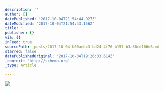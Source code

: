 ```yaml
---
description: ''
author: []
datePublished: '2017-10-04T21:54:44.927Z'
dateModified: '2017-10-04T21:54:43.156Z'
title: ''
publisher: {}
via: {}
inFeed: true
sourcePath: _posts/2017-10-04-b60aebc3-bd24-4f76-b157-b3a38cd106d6.md
starred: false
datePublishedOriginal: '2017-10-04T19:26:33.614Z'
_context: 'http://schema.org'
_type: Article

---
```

![](https://the-grid-user-content.s3-us-west-2.amazonaws.com/4bf72bb2-d6b2-4fa3-a097-a65eca037c02.jpg)
